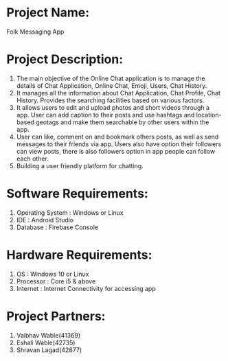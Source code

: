 # Project Name:
Folk Messaging App

# Project Description:
1. The main objective of the Online Chat application is to manage the details of Chat Application, Online Chat, Emoji, Users, Chat History.
2. It manages all the information about Chat Application, Chat Profile, Chat History. Provides the searching facilities based on various factors.
3. It allows users to edit and upload photos and short videos through a app. User can add caption to their posts and use hashtags and location-based geotags and make them searchable by other users within the app.
4. User can like, comment on and bookmark others posts, as well as send messages to their friends via app. Users also have option their followers can view posts, there is also followers option in app people can follow each other.
5. Building a user friendly platform for chatting.

# Software Requirements:
1. Operating System : Windows or Linux
2. IDE : Android Studio
3. Database : Firebase Console

# Hardware Requirements:
1. OS : Windows 10 or Linux
2. Processor : Core i5 & above
3. Internet : Internet Connectivity for accessing app

# Project Partners:
1. Vaibhav Wable(41369)
2. Eshali Wable(42735)
3. Shravan Lagad(42877)
